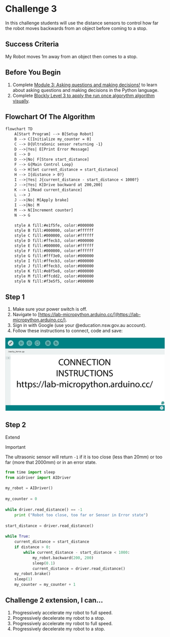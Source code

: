 # Challenge 3

In this challenge students will use the distance sensors to control how far the robot moves backwards from an object before coming to a stop.

## Success Criteria

My Robot moves 1m away from an object then comes to a stop.

## Before You Begin

1. Complete [Module 3: Asking questions and making decisions!](https://groklearning.com/learn/python-for-beginners/2/0/) to learn about asking questions and making decisions in the Python language.
2. Complete [Blockly Level 3 to apply the run once algorythm algorithm visually](https://blockly.games/maze?lang=en&level=3&&skin=0).

## Flowchart Of The Algorithm

```mermaid
flowchart TD
    A[Start Program] --> B[Setup Robot]
    B --> C[Initialize my_counter = 0]
    C --> D{UltraSonic sensor returning -1}
    D -->|Yes| E[Print Error Message]
    E --> D
    D -->|No| F[Store start_distance]
    F --> G{Main Control Loop}
    G --> H[Set current_distance = start_distance]
    H --> I{distance > 0?}
    I -->|Yes| J{current_distance - start_distance < 1000?}
    J -->|Yes| K[Drive backward at 200,200]
    K --> L[Read current_distance]
    L --> J
    J -->|No| M[Apply brake]
    I -->|No| M
    M --> N[Increment counter]
    N --> G

    style A fill:#e1f5fe, color:#000000
    style B fill:#000000, color:#ffffff
    style C fill:#000000, color:#ffffff
    style D fill:#ffecb3, color:#000000
    style E fill:#000000, color:#ffffff
    style F fill:#000000, color:#ffffff
    style G fill:#fff3e0, color:#000000
    style I fill:#ffecb3, color:#000000
    style J fill:#ffecb3, color:#000000
    style K fill:#e8f5e8, color:#000000
    style M fill:#ffcdd2, color:#000000
    style N fill:#f3e5f5, color:#000000
```

## Step 1

1. Make sure your power switch is off.
2. Navigate to [https://lab-micropython.arduino.cc/](https://lab-micropython.arduino.cc/).
3. Sign in with Google (use your @education.nsw.gov.au account).
4. Follow these instructions to connect, code and save:

![Animated connection instructions](images/instructions.gif "Animated connection instructions")

## Step 2

Extend

> [!important]
> The ultrasonic sensor will return `-1` if it is too close (less than 20mm) or too far (more that 2000mm) or in an error state.

```python
from time import sleep
from aidriver import AIDriver

my_robot = AIDriver()

my_counter = 0

while driver.read_distance() == -1
    print ("Robot too close, too far or Sensor in Error state")

start_distance = driver.read_distance()

while True:
    current_distance = start_distance
    if distance > 0:
        while current_distance - start_distance < 1000:
            my_robot.backward(200, 200)
            sleep(0.1)
            current_distance = driver.read_distance()
    my_robot.brake()
    sleep(1)
    my_counter = my_counter + 1
```

## Challenge 2 extension, I can…

1. Progressively accelerate my robot to full speed.
2. Progressively decelerate my robot to a stop.
3. Progressively accelerate my robot to full speed.
4. Progressively decelerate my robot to a stop.
